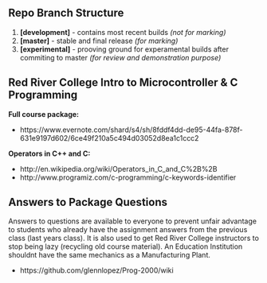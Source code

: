 Repo Branch Structure
---
1. <b>[development]</b> - contains most recent builds <i>(not for marking) </i> 
2. <b>[master]</b> - stable and final release <i>(for marking)</i>
3. <b>[experimental]</b> - prooving ground for experamental builds after commiting to master <i>(for review and demonstration purpose)</i>

Red River College Intro to Microcontroller & C Programming
---
<b>Full course package:</b>	
<ul>
<li>https://www.evernote.com/shard/s4/sh/8fddf4dd-de95-44fa-878f-631e9197d602/6ce49f210a5c494d03052d8ea1c1ccc2</li>
</ul>

<b>Operators in C++ and C:</b>
<ul>
<li>http://en.wikipedia.org/wiki/Operators_in_C_and_C%2B%2B</li>
<li>http://www.programiz.com/c-programming/c-keywords-identifier</li>
</ul>

Answers to Package Questions
---
Answers to questions are available to everyone to prevent unfair advantage to students who already have the assignment answers from the previous class (last years class). It is also used to get Red River College instructors to stop being lazy (recycling old course material). An Education Institution shouldnt have the same mechanics as a Manufacturing Plant. 
<ul>
<li>https://github.com/glennlopez/Prog-2000/wiki</li>
</ul>
